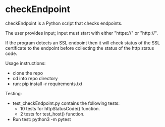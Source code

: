 # checkEndpoint

checkEndpoint is a Python script that checks endpoints.

The user provides input; input must start with either "https://" or "http://".

If the program detects an SSL endpoint then it will check status of the SSL certificate to the endpoint before collecting
the status of the http status code.

Usage instructions:
- clone the repo
- cd into repo directory
- run: pip install -r requirements.txt

Testing:
- test_checkEndpoint.py contains the following tests:
  - 10 tests for httpStatusCode() function.
  - 2 tests for test_host() function.
- Run test: python3 -m pytest